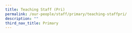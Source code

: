 ```yaml
---
title: Teaching Staff (Pri)
permalink: /our-people/staff/primary/teaching-staffpri/
description: ""
third_nav_title: Primary
---
```

